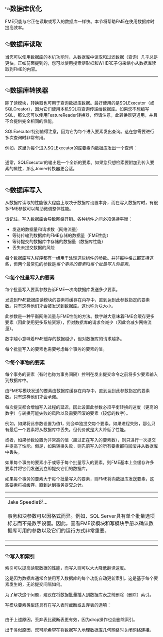 
    
  <div id="readme" class="readme blob instapaper_body">
    <article class="markdown-body entry-content" itemprop="text"><h1><a id="user-content-database-optimization" class="anchor" aria-hidden="true" href="https://github.com/safesoftware/FMETraining/blob/Desktop-Advanced-2018/DesktopAdvanced2WorkspaceDesign/2.17.DatabaseOptimization.md#database-optimization"><svg class="octicon octicon-link" viewBox="0 0 16 16" version="1.1" width="16" height="16" aria-hidden="true"><path fill-rule="evenodd" d="M4 9h1v1H4c-1.5 0-3-1.69-3-3.5S2.55 3 4 3h4c1.45 0 3 1.69 3 3.5 0 1.41-.91 2.72-2 3.25V8.59c.58-.45 1-1.27 1-2.09C10 5.22 8.98 4 8 4H4c-.98 0-2 1.22-2 2.5S3 9 4 9zm9-3h-1v1h1c1 0 2 1.22 2 2.5S13.98 12 13 12H9c-.98 0-2-1.22-2-2.5 0-.83.42-1.64 1-2.09V6.25c-1.09.53-2 1.84-2 3.25C6 11.31 7.55 13 9 13h4c1.45 0 3-1.69 3-3.5S14.5 6 13 6z"></path></svg></a><font style="vertical-align: inherit;"><font style="vertical-align: inherit;">数据库优化</font></font></h1>
<p><font style="vertical-align: inherit;"><font style="vertical-align: inherit;">FME只能与它正在读取或写入的数据库一样快。</font><font style="vertical-align: inherit;">本节将帮助FME在使用数据库时提高效率。</font></font></p>
<h2><a id="user-content-database-reading" class="anchor" aria-hidden="true" href="https://github.com/safesoftware/FMETraining/blob/Desktop-Advanced-2018/DesktopAdvanced2WorkspaceDesign/2.17.DatabaseOptimization.md#database-reading"><svg class="octicon octicon-link" viewBox="0 0 16 16" version="1.1" width="16" height="16" aria-hidden="true"><path fill-rule="evenodd" d="M4 9h1v1H4c-1.5 0-3-1.69-3-3.5S2.55 3 4 3h4c1.45 0 3 1.69 3 3.5 0 1.41-.91 2.72-2 3.25V8.59c.58-.45 1-1.27 1-2.09C10 5.22 8.98 4 8 4H4c-.98 0-2 1.22-2 2.5S3 9 4 9zm9-3h-1v1h1c1 0 2 1.22 2 2.5S13.98 12 13 12H9c-.98 0-2-1.22-2-2.5 0-.83.42-1.64 1-2.09V6.25c-1.09.53-2 1.84-2 3.25C6 11.31 7.55 13 9 13h4c1.45 0 3-1.69 3-3.5S14.5 6 13 6z"></path></svg></a><font style="vertical-align: inherit;"><font style="vertical-align: inherit;">数据库读取</font></font></h2>
<p><font style="vertical-align: inherit;"><font style="vertical-align: inherit;">当您可以使用数据库的本机功能时，从数据库中读取和过滤数据（查询）几乎总是更快。</font><font style="vertical-align: inherit;">正如前面提到的，您可以使用搜索矩形框和WHERE子句来缩小从数据库读取到FME的内容。</font></font></p>
<hr>
<h2><a id="user-content-database-transformers" class="anchor" aria-hidden="true" href="https://github.com/safesoftware/FMETraining/blob/Desktop-Advanced-2018/DesktopAdvanced2WorkspaceDesign/2.17.DatabaseOptimization.md#database-transformers"><svg class="octicon octicon-link" viewBox="0 0 16 16" version="1.1" width="16" height="16" aria-hidden="true"><path fill-rule="evenodd" d="M4 9h1v1H4c-1.5 0-3-1.69-3-3.5S2.55 3 4 3h4c1.45 0 3 1.69 3 3.5 0 1.41-.91 2.72-2 3.25V8.59c.58-.45 1-1.27 1-2.09C10 5.22 8.98 4 8 4H4c-.98 0-2 1.22-2 2.5S3 9 4 9zm9-3h-1v1h1c1 0 2 1.22 2 2.5S13.98 12 13 12H9c-.98 0-2-1.22-2-2.5 0-.83.42-1.64 1-2.09V6.25c-1.09.53-2 1.84-2 3.25C6 11.31 7.55 13 9 13h4c1.45 0 3-1.69 3-3.5S14.5 6 13 6z"></path></svg></a><font style="vertical-align: inherit;"><font style="vertical-align: inherit;">数据库转换器</font></font></h2>
<p><font style="vertical-align: inherit;"><font style="vertical-align: inherit;">除了读模块，转换器也可用于查询数据库数据。</font><font style="vertical-align: inherit;">最好使用的是SQLExecutor（或SQLCreator），因为它们使用本机SQL将查询传递给数据库。</font><font style="vertical-align: inherit;">如果您不想编写SQL，那么您可以使用FeatureReader转换器，但请注意，此转换器更通用，并且不会提供完全相同的性能。</font></font></p>
<p><font style="vertical-align: inherit;"><font style="vertical-align: inherit;">SQLExecutor特别值得注意，因为它为每个进入要素发出查询。</font><font style="vertical-align: inherit;">这在您需要进行多次查询时非常有用。</font></font></p>
<p><font style="vertical-align: inherit;"><font style="vertical-align: inherit;">例如，这里为每个进入SQLExecutor的库要素向数据库发出一个查询：</font></font></p>
<p><a target="_blank" href="https://github.com/safesoftware/FMETraining/blob/Desktop-Advanced-2018/DesktopAdvanced2WorkspaceDesign/Images/Img2.038.DBPerformanceSQLExecutor.png"><img src="./Images/Img2.038.DBPerformanceSQLExecutor.png" alt="" style="max-width:100%;"></a></p>
<p><font style="vertical-align: inherit;"><font style="vertical-align: inherit;">通常，SQLExecutor的输出是一个全新的要素。</font><font style="vertical-align: inherit;">如果您只想检索要附加到传入要素的属性，那么Joiner转换器更合适。</font></font></p>
<hr>
<h2><a id="user-content-database-writing" class="anchor" aria-hidden="true" href="https://github.com/safesoftware/FMETraining/blob/Desktop-Advanced-2018/DesktopAdvanced2WorkspaceDesign/2.17.DatabaseOptimization.md#database-writing"><svg class="octicon octicon-link" viewBox="0 0 16 16" version="1.1" width="16" height="16" aria-hidden="true"><path fill-rule="evenodd" d="M4 9h1v1H4c-1.5 0-3-1.69-3-3.5S2.55 3 4 3h4c1.45 0 3 1.69 3 3.5 0 1.41-.91 2.72-2 3.25V8.59c.58-.45 1-1.27 1-2.09C10 5.22 8.98 4 8 4H4c-.98 0-2 1.22-2 2.5S3 9 4 9zm9-3h-1v1h1c1 0 2 1.22 2 2.5S13.98 12 13 12H9c-.98 0-2-1.22-2-2.5 0-.83.42-1.64 1-2.09V6.25c-1.09.53-2 1.84-2 3.25C6 11.31 7.55 13 9 13h4c1.45 0 3-1.69 3-3.5S14.5 6 13 6z"></path></svg></a><font style="vertical-align: inherit;"><font style="vertical-align: inherit;">数据库写入</font></font></h2>
<p><font style="vertical-align: inherit;"><font style="vertical-align: inherit;">从数据库读取的性能很大程度上取决于数据库设置本身，而在写入数据库时​​，有很多FME参数可以帮助微调整体性能。</font></font></p>
<p><font style="vertical-align: inherit;"><font style="vertical-align: inherit;">请记住，写入数据库会导致网络开销。</font><font style="vertical-align: inherit;">各种组件之间必须保持平衡：</font></font></p>
<ul>
<li><font style="vertical-align: inherit;"><font style="vertical-align: inherit;">发送的数据量和请求数（网络流量）</font></font></li>
<li><font style="vertical-align: inherit;"><font style="vertical-align: inherit;">等待传输到数据库的FME存储的数据量（FME性能）</font></font></li>
<li><font style="vertical-align: inherit;"><font style="vertical-align: inherit;">等待提交的数据库中存储的数据量（数据库性能）</font></font></li>
<li><font style="vertical-align: inherit;"><font style="vertical-align: inherit;">丢失未提交数据的风险</font></font></li>
</ul>
<p><font style="vertical-align: inherit;"><font style="vertical-align: inherit;">每个数据库写入程序都有一组用于处理这些组件的参数。</font><font style="vertical-align: inherit;">并非每种格式都支持这些，但两个最常见的参数是</font></font><em><font style="vertical-align: inherit;"><font style="vertical-align: inherit;">每个事务的</font></font></em><font style="vertical-align: inherit;"></font><em><font style="vertical-align: inherit;"><font style="vertical-align: inherit;">要素</font></font></em><font style="vertical-align: inherit;"><font style="vertical-align: inherit;">和</font><em><font style="vertical-align: inherit;">每个批量写入的要素</font></em><font style="vertical-align: inherit;">。</font></font></p>
<h3><a id="user-content-features-per-bulk-write" class="anchor" aria-hidden="true" href="https://github.com/safesoftware/FMETraining/blob/Desktop-Advanced-2018/DesktopAdvanced2WorkspaceDesign/2.17.DatabaseOptimization.md#features-per-bulk-write"><svg class="octicon octicon-link" viewBox="0 0 16 16" version="1.1" width="16" height="16" aria-hidden="true"><path fill-rule="evenodd" d="M4 9h1v1H4c-1.5 0-3-1.69-3-3.5S2.55 3 4 3h4c1.45 0 3 1.69 3 3.5 0 1.41-.91 2.72-2 3.25V8.59c.58-.45 1-1.27 1-2.09C10 5.22 8.98 4 8 4H4c-.98 0-2 1.22-2 2.5S3 9 4 9zm9-3h-1v1h1c1 0 2 1.22 2 2.5S13.98 12 13 12H9c-.98 0-2-1.22-2-2.5 0-.83.42-1.64 1-2.09V6.25c-1.09.53-2 1.84-2 3.25C6 11.31 7.55 13 9 13h4c1.45 0 3-1.69 3-3.5S14.5 6 13 6z"></path></svg></a><font style="vertical-align: inherit;"><font style="vertical-align: inherit;">每个批量写入的要素</font></font></h3>
<p><font style="vertical-align: inherit;"><font style="vertical-align: inherit;">每个批量写入要素参数告诉FME一次向数据库发送多少要素。</font></font></p>
<p><font style="vertical-align: inherit;"><font style="vertical-align: inherit;">发送到FME数据库读模块的要素将缓存在内存中，直到达到此参数指定的要素数。</font><font style="vertical-align: inherit;">只有这样他们才会被发送到数据库。</font><font style="vertical-align: inherit;">这也称为块大小。</font></font></p>
<p><font style="vertical-align: inherit;"><font style="vertical-align: inherit;">此参数是一种平衡网络流量与FME性能的方法。</font><font style="vertical-align: inherit;">数字越大意味着FME会缓存更多要素（因此使用更多系统资源），但对数据库的请求会减少（因此会减少网络流量）。</font></font></p>
<p><font style="vertical-align: inherit;"><font style="vertical-align: inherit;">数字越小意味着FME缓存的数据越少，但对数据库的请求越多。</font></font></p>
<p><font style="vertical-align: inherit;"><font style="vertical-align: inherit;">每个批量写入的要素也需要考虑每个事务的要素的值。</font></font></p>
<h3><a id="user-content-features-per-transaction" class="anchor" aria-hidden="true" href="https://github.com/safesoftware/FMETraining/blob/Desktop-Advanced-2018/DesktopAdvanced2WorkspaceDesign/2.17.DatabaseOptimization.md#features-per-transaction"><svg class="octicon octicon-link" viewBox="0 0 16 16" version="1.1" width="16" height="16" aria-hidden="true"><path fill-rule="evenodd" d="M4 9h1v1H4c-1.5 0-3-1.69-3-3.5S2.55 3 4 3h4c1.45 0 3 1.69 3 3.5 0 1.41-.91 2.72-2 3.25V8.59c.58-.45 1-1.27 1-2.09C10 5.22 8.98 4 8 4H4c-.98 0-2 1.22-2 2.5S3 9 4 9zm9-3h-1v1h1c1 0 2 1.22 2 2.5S13.98 12 13 12H9c-.98 0-2-1.22-2-2.5 0-.83.42-1.64 1-2.09V6.25c-1.09.53-2 1.84-2 3.25C6 11.31 7.55 13 9 13h4c1.45 0 3-1.69 3-3.5S14.5 6 13 6z"></path></svg></a><font style="vertical-align: inherit;"><font style="vertical-align: inherit;">每个事物的要素</font></font></h3>
<p><font style="vertical-align: inherit;"><font style="vertical-align: inherit;">每个事务的要素（有时也称为事务间隔）控制在发出提交命令之前将多少要素输入到数据库中。</font></font></p>
<p><font style="vertical-align: inherit;"><font style="vertical-align: inherit;">由FME写模块发送的要素由数据库缓存在内存中，直到达到此参数指定的要素数。</font><font style="vertical-align: inherit;">只有这样他们才会承诺。</font></font></p>
<p><font style="vertical-align: inherit;"><font style="vertical-align: inherit;">每次提交都会增加写入过程的延迟，因此设置此参数必须平衡转换的速度（更高的数字）与转换可能失败的风险以及需要回滚的要素（较低的数字）。</font></font></p>
<p><font style="vertical-align: inherit;"><font style="vertical-align: inherit;">例如，如果将此参数设置为值1，则会单独提交每个要素。</font><font style="vertical-align: inherit;">如果进程失败，那么只有最后一个要素将从数据库中丢失，但代价就是大大降低了性能。</font></font></p>
<p>或者，如果参数设置为非常高的值（超过正在写入的要素数），则只进行一次提交并提高了性能。但是，如果转换失败，则先前写入的所有要素都将回滚并从数据库中丢失。</p>
<p>如果每个事务的要素小于或等于每个批量写入的要素，则FME基本上会缓存许多要素并将它们发送到立即提交它们的数据库。</p>
<p>如果每个事务的要素大于每个批量写入的要素，则FME将向数据库发送要素，这些要素将被缓存，直到达到事务提交总计。</p>
<hr>
<table>
<tbody><tr>
<td>
<i></i>
Jake Speedie说…
</td>
</tr>
<tr>
<td>

事务和块参数可以因格式而异。例如，SQL Server具有单个批量选项标志而不是数字设置。因此，查看FME读模块和写模块手册以确认数据库可用的参数以及它们的运行方式非常重要。

</td>
</tr>
</tbody></table>
<hr>
<h3><a id="user-content-writing-and-indexing" class="anchor" aria-hidden="true" href="https://github.com/safesoftware/FMETraining/blob/Desktop-Advanced-2018/DesktopAdvanced2WorkspaceDesign/2.17.DatabaseOptimization.md#writing-and-indexing"><svg class="octicon octicon-link" viewBox="0 0 16 16" version="1.1" width="16" height="16" aria-hidden="true"><path fill-rule="evenodd" d="M4 9h1v1H4c-1.5 0-3-1.69-3-3.5S2.55 3 4 3h4c1.45 0 3 1.69 3 3.5 0 1.41-.91 2.72-2 3.25V8.59c.58-.45 1-1.27 1-2.09C10 5.22 8.98 4 8 4H4c-.98 0-2 1.22-2 2.5S3 9 4 9zm9-3h-1v1h1c1 0 2 1.22 2 2.5S13.98 12 13 12H9c-.98 0-2-1.22-2-2.5 0-.83.42-1.64 1-2.09V6.25c-1.09.53-2 1.84-2 3.25C6 11.31 7.55 13 9 13h4c1.45 0 3-1.69 3-3.5S14.5 6 13 6z"></path></svg></a>写入和索引</h3>
<p>索引可以提高读取数据的性能，而写入则可以大大降低翻译速度。</p>
<p>这是因为数据库通常会使用写入数据库的每个功能自动更新索引。这是基于每个要素发生的，无论提交间隔如何。</p>
<p>为了解决这个问题，建议在将数据批量插入到数据库表之前删除（删除）索引。</p>
<p><font style="vertical-align: inherit;"><font style="vertical-align: inherit;">写模块要素类型还具有在写入表时截断或丢弃表的选项：</font></font></p>
<p><a target="_blank" href="https://github.com/safesoftware/FMETraining/blob/Desktop-Advanced-2018/DesktopAdvanced2WorkspaceDesign/Images/Img2.041.DBPerformanceDropTruncateParams.png"><img src="./Images/Img2.041.DBPerformanceDropTruncateParams.png" alt="" style="max-width:100%;"></a></p>
<p><font style="vertical-align: inherit;"><font style="vertical-align: inherit;">由于上述原因，丢弃表比截断表更有效，因为drop操作也会删除索引。</font></font></p>
<p><font style="vertical-align: inherit;"><font style="vertical-align: inherit;">出于类似原因，您可能希望在将数据写入地理数据库几何网络时关闭网络连接。</font></font></p>
</article>
  </div>
</div></body></html>
